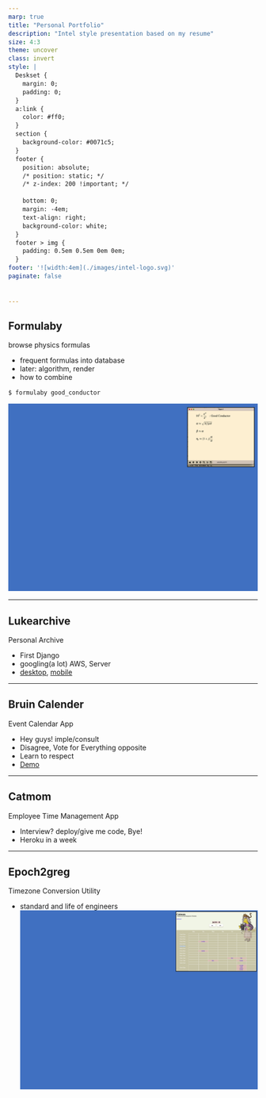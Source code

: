 ```yaml
---
marp: true
title: "Personal Portfolio"
description: "Intel style presentation based on my resume"
size: 4:3
theme: uncover
class: invert
style: |
  Deskset {
    margin: 0;
    padding: 0;
  }
  a:link {
    color: #ff0;
  }
  section {
    background-color: #0071c5;
  }
  footer {
    position: absolute;
    /* position: static; */
    /* z-index: 200 !important; */

    bottom: 0;
    margin: -4em;
    text-align: right;
    background-color: white;
  }
  footer > img {
    padding: 0.5em 0.5em 0em 0em;
  }
footer: '![width:4em](./images/intel-logo.svg)'
paginate: false


---
```

## Formulaby

browse physics formulas
- frequent formulas into database
- later: algorithm, render
- how to combine
```bash
$ formulaby good_conductor
```
![bg](./images/bg_formulaby1.png)

---
## Lukearchive

Personal Archive
- First Django
- googling(a lot) AWS, Server
- [desktop](https://drive.google.com/file/d/1OldXELOV2WntBaCSYtdVnpFteZBpku4Y/view?usp=sharing), [mobile](https://drive.google.com/file/d/1AXAFVg161sXuFlsJSUs4uuo9jzBjZReC/view?usp=sharing)

---
## Bruin Calender
Event Calendar App
- Hey guys! imple/consult
- Disagree, Vote for Everything opposite
- Learn to respect
- [Demo](https://drive.google.com/file/d/1Tk87AdSXnsgLTDFfFaYskOtzxnDOPWrj/view?usp=sharing)

---
## Catmom
Employee Time Management App
- Interview? deploy/give me code, Bye!
- Heroku in a week

---
## Epoch2greg
Timezone Conversion Utility
- standard and life of engineers
![bg](./images/bg_catmom.png)